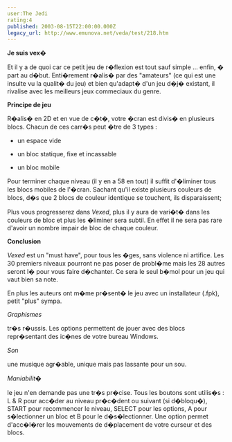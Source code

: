 ```yaml
---
user:The Jedi
rating:4
published: 2003-08-15T22:00:00.000Z
legacy_url: http://www.emunova.net/veda/test/218.htm
---
```

**Je suis vex�**  

Et il y a de quoi car ce petit jeu de r�flexion est tout sauf simple ... enfin, � part au d�but. Enti�rement r�alis� par des "amateurs" (ce qui est une insulte vu la qualit� du jeu) et bien qu'adapt� d'un jeu d�j� existant, il rivalise avec les meilleurs jeux commeciaux du genre.  

  

**Principe de jeu**  

R�alis� en 2D et en vue de c�t�, votre �cran est divis� en plusieurs blocs. Chacun de ces carr�s peut �tre de 3 types :  

- un espace vide  

- un bloc statique, fixe et incassable  

- un bloc mobile  

Pour terminer chaque niveau (il y en a 58 en tout) il suffit d'�liminer tous les blocs mobiles de l'�cran. Sachant qu'il existe plusieurs couleurs de blocs, d�s que 2 blocs de couleur identique se touchent, ils disparaissent;  

Plus vous progresserez dans _Vexed_, plus il y aura de vari�t� dans les couleurs de bloc et plus les �liminer sera subtil. En effet il ne sera pas rare d'avoir un nombre impair de bloc de chaque couleur.  

  

**Conclusion**  

_Vexed_ est un "must have", pour tous les �ges, sans violence ni artifice. Les 30 premiers niveaux pourront ne pas poser de probl�me mais les 28 autres seront l� pour vous faire d�chanter. Ce sera le seul b�mol pour un jeu qui vaut bien sa note.  

En plus les auteurs ont m�me pr�sent� le jeu avec un installateur (.fpk), petit "plus" sympa.  

  

_Graphismes_  

tr�s r�ussis. Les options permettent de jouer avec des blocs repr�sentant des ic�nes de votre bureau Windows.  

  

_Son_  

une musique agr�able, unique mais pas lassante pour un sou.  

  

_Maniabilit�_  

le jeu n'en demande pas une tr�s pr�cise. Tous les boutons sont utilis�s : L & R pour acc�der au niveau pr�c�dent ou suivant (si d�bloqu�), START pour recommencer le niveau, SELECT pour les options, A pour s�lectionner un bloc et B pour le d�s�lectionner. Une option permet d'acc�l�rer les mouvements de d�placement de votre curseur et des blocs.